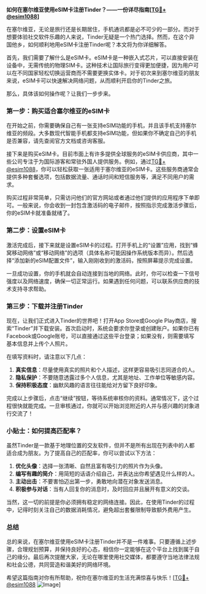 **如何在塞尔维亚使用eSIM卡注册Tinder？——一份详尽指南[[TG💪+ @esim1088](https://t.me/s/esim1088)]**

在塞尔维亚，无论是旅行还是长期居住，手机通讯都是必不可少的一部分。而对于想要体验社交软件乐趣的人来说，Tinder无疑是一个热门选择。然而，在这个异国他乡，如何顺利地用eSIM卡注册Tinder呢？本文将为你详细解答。

首先，我们需要了解什么是eSIM卡。eSIM卡是一种嵌入式芯片，可以直接安装在设备中，无需传统的物理SIM卡。这种技术让国际旅行变得更加便捷，因为用户可以在不同国家轻松切换运营商而不需要更换实体卡。对于初次来到塞尔维亚的朋友来说，eSIM卡可以快速解决网络问题，从而顺利开启你的Tinder之旅。

那么，具体该如何操作呢？让我们一步步来。

### 第一步：购买适合塞尔维亚的eSIM卡

在开始之前，你需要确保自己有一张支持eSIM功能的手机，并且该手机支持塞尔维亚的频段。大多数现代智能手机都支持eSIM功能，但如果你不确定自己的手机是否兼容，请先查阅官方文档或咨询客服。

接下来是购买eSIM卡。目前市面上有许多提供全球服务的eSIM卡供应商，其中一些公司专注于为国际游客和常驻外国人提供服务。例如，通过[TG💪+ @esim1088](https://t.me/s/esim1088)，你可以轻松获取一张适用于塞尔维亚的eSIM卡。这些服务商通常会提供多种套餐选项，包括数据流量、通话时间和短信服务等，满足不同用户的需求。

购买过程非常简单，只需访问他们的官方网站或者通过他们提供的应用程序下单即可。一般来说，你会收到一封包含激活码的电子邮件，按照指示完成激活步骤后，你的eSIM卡就准备就绪了。

### 第二步：设置eSIM卡

激活完成后，接下来就是设置eSIM卡的过程。打开手机上的“设置”应用，找到“蜂窝移动网络”或“移动网络”的选项（具体名称可能因操作系统版本而异）。然后选择“添加新的eSIM配置文件”，输入刚刚收到的激活码，按照屏幕提示完成设置。

一旦成功设置，你的手机就会自动连接到当地的网络。此时，你可以检查一下信号强度以及网络速度，确保一切正常运行。如果遇到任何问题，可以联系供应商的技术支持寻求帮助。

### 第三步：下载并注册Tinder

现在，让我们正式进入Tinder的世界吧！打开App Store或Google Play商店，搜索“Tinder”并下载安装。首次启动时，系统会要求你登录或创建账户。如果你已有Facebook或Google账号，可以直接通过这些平台登录；如果没有，则需要填写基本信息并上传个人照片。

在填写资料时，请注意以下几点：

1. **真实信息**：尽量使用真实的照片和个人描述，这样更容易吸引志同道合的人。
2. **隐私保护**：不要随意透露过多个人信息，尤其是地址、工作单位等敏感内容。
3. **保持积极态度**：幽默风趣的语言往往能给对方留下良好印象。

完成以上步骤后，点击“继续”按钮，等待系统审核你的资料。通常情况下，这个过程很快就能完成。一旦审核通过，你就可以开始浏览附近的人并与感兴趣的对象进行交流了！

### 小贴士：如何提高匹配率？

虽然Tinder是一款基于地理位置的交友软件，但并不是所有出现在列表中的人都适合成为朋友。为了提高自己的匹配率，你可以尝试以下方法：

1. **优化头像**：选择一张清晰、自然且富有吸引力的照片作为头像。
2. **编写有趣的简介**：用简短的话语介绍自己，并表达出你希望遇见什么样的人。
3. **主动出击**：不要害怕迈出第一步，勇敢地向潜在对象发送消息。
4. **积极参与对话**：当有人回复你的消息时，及时回应并且展开有意义的交谈。

当然，这一切的前提是你必须拥有稳定的网络连接。因此，在使用Tinder的过程中，记得时刻关注自己的数据消耗情况，避免超出套餐限制导致额外费用产生。

### 总结

总的来说，在塞尔维亚使用eSIM卡注册Tinder并不是一件难事。只要遵循上述步骤，合理规划预算，并保持良好的心态，相信你一定能够在这个平台上找到属于自己的缘分。最后再次提醒大家，无论在哪里使用社交媒体，都要遵守当地法律法规和社会公德，共同营造和谐美好的网络环境。

希望这篇指南对你有所帮助，祝你在塞尔维亚的生活充满惊喜与快乐！[[TG💪+ @esim1088](https://t.me/s/esim1088) ![Image](https://i.postimg.cc/4NQfJmqS/Snipaste-2025-05-13-00-14-12.png)]
